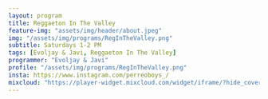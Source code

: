```yaml
---
layout: program
title: Reggaeton In The Valley
feature-img: "assets/img/header/about.jpeg"
img: "/assets/img/programs/RegInTheValley.png"
subtitle: Saturdays 1-2 PM
tags: [Evoljay & Javi, Reggaeton In The Valley]
programmer: "Evoljay & Javi"
profile: "/assets/img/programs/RegInTheValley.png"
insta: https://www.instagram.com/perreoboys_/
mixcloud: "https://player-widget.mixcloud.com/widget/iframe/?hide_cover=1&feed=%2Ftropicofm%2Fplaylists%2Freggaeton-in-the-valley%2F"
---
```

